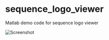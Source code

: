sequence_logo_viewer
====================

Matlab demo code for sequence logo viewer

![Screenshot](https://raw.github.com/Haritpandya/sequence_logo_viewer/master/sequencelogo.JPG)
